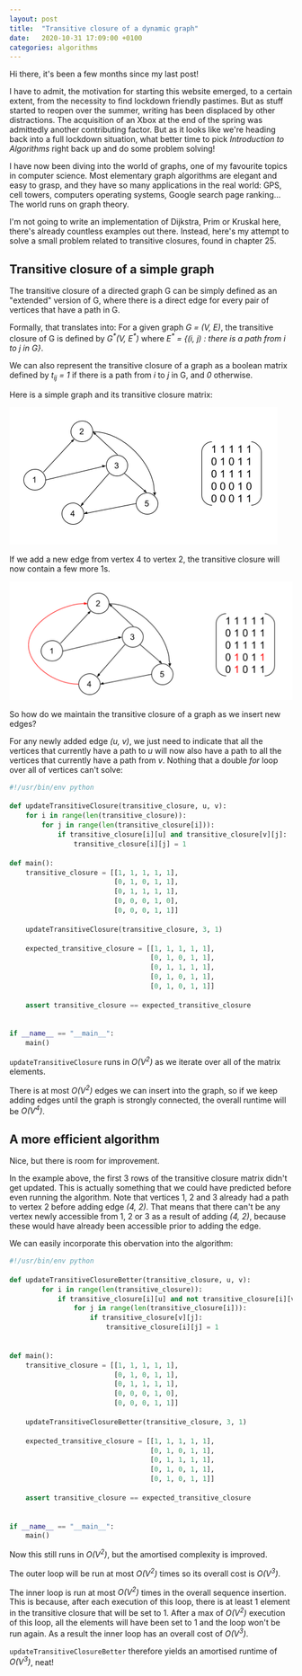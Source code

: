 ```yaml
---
layout: post
title:  "Transitive closure of a dynamic graph"
date:   2020-10-31 17:09:00 +0100
categories: algorithms
---
```


Hi there, it's been a few months since my last post!

I have to admit, the motivation for starting this website emerged, to a certain extent, from the necessity to find lockdown friendly pastimes. But as stuff started to reopen over the summer, writing has been displaced by other distractions. The acquisition of an Xbox at the end of the spring was admittedly another contributing factor. But as it looks like we're heading back into a full lockdown situation, what better time to pick *Introduction to Algorithms* right back up and do some problem solving!

I have now been diving into the world of graphs, one of my favourite topics in computer science. Most elementary graph algorithms are elegant and easy to grasp, and they have so many applications in the real world: GPS, cell towers, computers operating systems, Google search page ranking... The world runs on graph theory.

I'm not going to write an implementation of Dijkstra, Prim or Kruskal here, there's already countless examples out there. Instead, here's my attempt to solve a small problem related to transitive closures, found in chapter 25.

## Transitive closure of a simple graph

The transitive closure of a directed graph G can be simply defined as an "extended" version of G, where there is a direct edge for every pair of vertices that have a path in G.

Formally, that translates into: For a given graph *G = (V, E)*, the transitive closure of G is defined by *G<sup>\*</sup>(V, E<sup>\*</sup>)* where *E<sup>\*</sup> = {(i, j) : there is a path from i to j in G}*.

We can also represent the transitive closure of a graph as a boolean matrix defined by *t<sub>ij</sub> = 1* if there is a path from *i* to *j* in G, and *0* otherwise.

Here is a simple graph and its transitive closure matrix:

![graph1](/img/graph1.png)

If we add a new edge from vertex 4 to vertex 2, the transitive closure will now contain a few more 1s.

![graph2](/img/graph2.png)

So how do we  maintain the transitive closure of a graph as we insert new edges? 

For any newly added edge *(u, v)*, we just need to indicate that all the vertices that currently have a path to *u* will now also have a path to all the vertices that currently have a path from *v*.
Nothing that a double *for* loop over all of vertices can't solve:

```python
#!/usr/bin/env python

def updateTransitiveClosure(transitive_closure, u, v):
    for i in range(len(transitive_closure)):
        for j in range(len(transitive_closure[i])):
            if transitive_closure[i][u] and transitive_closure[v][j]:
                transitive_closure[i][j] = 1

def main():
    transitive_closure = [[1, 1, 1, 1, 1],
                          [0, 1, 0, 1, 1],
                          [0, 1, 1, 1, 1],
                          [0, 0, 0, 1, 0],
                          [0, 0, 0, 1, 1]]

    updateTransitiveClosure(transitive_closure, 3, 1)

    expected_transitive_closure = [[1, 1, 1, 1, 1],
                                   [0, 1, 0, 1, 1],
                                   [0, 1, 1, 1, 1],
                                   [0, 1, 0, 1, 1],
                                   [0, 1, 0, 1, 1]]

    assert transitive_closure == expected_transitive_closure


if __name__ == "__main__":
    main()
```

`updateTransitiveClosure` runs in *O(V<sup>2</sup>)* as we iterate over all of the matrix elements. 

There is at most *O(V<sup>2</sup>)* edges we can insert into the graph, so if we keep adding edges until the graph is strongly connected, the overall runtime will be *O(V<sup>4</sup>)*.

## A more efficient algorithm

Nice, but there is room for improvement.

In the example above, the first 3 rows of the transitive closure matrix didn't get updated. This is actually something that we could have predicted before even running the algorithm. Note that vertices 1, 2 and 3 already had a path to vertex 2 before adding edge *(4, 2)*. That means that there can't be any vertex newly accessible from 1, 2 or 3 as a result of adding *(4, 2)*, because these would have already been accessible prior to adding the edge.

We can easily incorporate this obervation into the algorithm:

```python
#!/usr/bin/env python

def updateTransitiveClosureBetter(transitive_closure, u, v):
        for i in range(len(transitive_closure)):
            if transitive_closure[i][u] and not transitive_closure[i][v]:
                for j in range(len(transitive_closure[i])):
                    if transitive_closure[v][j]:
                        transitive_closure[i][j] = 1 


def main():
    transitive_closure = [[1, 1, 1, 1, 1],
                          [0, 1, 0, 1, 1],
                          [0, 1, 1, 1, 1],
                          [0, 0, 0, 1, 0],
                          [0, 0, 0, 1, 1]]

    updateTransitiveClosureBetter(transitive_closure, 3, 1)

    expected_transitive_closure = [[1, 1, 1, 1, 1],
                                   [0, 1, 0, 1, 1],
                                   [0, 1, 1, 1, 1],
                                   [0, 1, 0, 1, 1],
                                   [0, 1, 0, 1, 1]]

    assert transitive_closure == expected_transitive_closure


if __name__ == "__main__":
    main()
```

Now this still runs in *O(V<sup>2</sup>)*, but the amortised complexity is improved.

The outer loop will be run at most *O(V<sup>2</sup>)* times so its overall cost is *O(V<sup>3</sup>)*.

The inner loop is run at most *O(V<sup>2</sup>)* times in the overall sequence insertion. This is because, after each execution of this loop, there is at least 1 element in the transitive closure that will be set to 1. After a max of *O(V<sup>2</sup>)* execution of this loop, all the elements will have been set to 1 and the loop won't be run again. As a result the inner loop has an overall cost of *O(V<sup>3</sup>)*.

`updateTransitiveClosureBetter` therefore yields an amortised runtime of *O(V<sup>3</sup>)*, neat!
